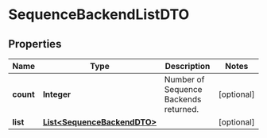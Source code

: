 

# SequenceBackendListDTO

## Properties

Name | Type | Description | Notes
------------ | ------------- | ------------- | -------------
**count** | **Integer** | Number of Sequence Backends returned.  |  [optional]
**list** | [**List&lt;SequenceBackendDTO&gt;**](SequenceBackendDTO.md) |  |  [optional]



